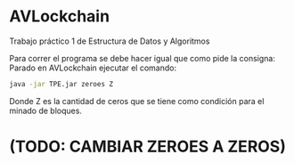 # AVLockchain

Trabajo práctico 1 de Estructura de Datos y Algoritmos

Para correr el programa se debe hacer igual que como pide la consigna: Parado en AVLockchain ejecutar el comando:
```sh
java -jar TPE.jar zeroes Z
```
Donde Z es la cantidad de ceros que se tiene como condición para el minado de bloques.

# (TODO: CAMBIAR ZEROES A ZEROS)
